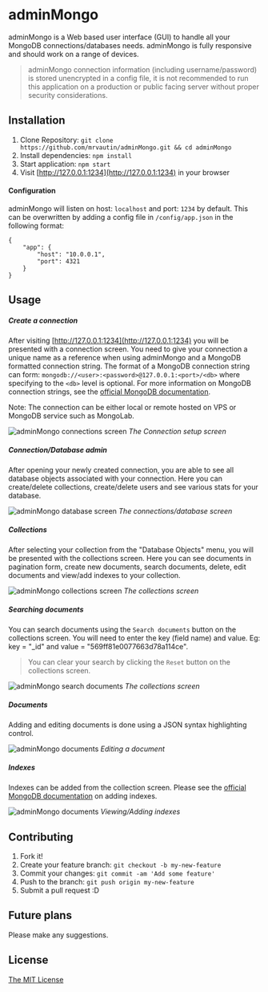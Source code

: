 # adminMongo

adminMongo is a Web based user interface (GUI) to handle all your MongoDB connections/databases needs. adminMongo is fully responsive and should work on a range of devices.

> adminMongo connection information (including username/password) is stored unencrypted in a config file, it is not recommended to run this application on a production or public facing server without proper security considerations.

## Installation

1. Clone Repository: `git clone https://github.com/mrvautin/adminMongo.git && cd adminMongo`
2. Install dependencies: `npm install`
3. Start application: `npm start`
4. Visit [http://127.0.0.1:1234](http://127.0.0.1:1234) in your browser

#### Configuration

adminMongo will listen on host: `localhost` and  port: `1234` by default. This can be overwritten by adding a config file in `/config/app.json` in the following format:
```
{
    "app": {
        "host": "10.0.0.1",
        "port": 4321
    }
}
```

## Usage

##### Create a connection

After visiting [http://127.0.0.1:1234](http://127.0.0.1:1234) you will be presented with a connection screen. You need to give your connection a unique name as a reference when using adminMongo and a MongoDB formatted connection string. The format of a MongoDB connection string can form: `mongodb://<user>:<password>@127.0.0.1:<port>/<db>` where specifying to the `<db>` level is optional. For more information on MongoDB connection strings, see the [official MongoDB documentation](http://docs.mongodb.org/manual/reference/connection-string/).

Note: The connection can be either local or remote hosted on VPS or MongoDB service such as MongoLab.

![adminMongo connections screen](https://raw.githubusercontent.com/mrvautin/mrvautin.github.io/master/images/adminMongo/adminMongo_connections.png "adminMongo connections screen")
*The Connection setup screen*

##### Connection/Database admin

After opening your newly created connection, you are able to see all database objects associated with your connection. Here you can create/delete collections, create/delete users and see various stats for your database.

![adminMongo database screen](https://raw.githubusercontent.com/mrvautin/mrvautin.github.io/master/images/adminMongo/adminMongo_dbview.png "adminMongo database screen")
*The connections/database screen*

##### Collections

After selecting your collection from the "Database Objects" menu, you will be presented with the collections screen. Here you can see documents in pagination form, create new documents, search documents, delete, edit documents and view/add indexes to your collection.

![adminMongo collections screen](https://raw.githubusercontent.com/mrvautin/mrvautin.github.io/master/images/adminMongo/adminMongo_collectionview.png "adminMongo collections screen")
*The collections screen*

##### Searching documents

You can search documents using the `Search documents` button on the collections screen. You will need to enter the key (field name) and value. Eg: key = "_id" and value = "569ff81e0077663d78a114ce".

> You can clear your search by clicking the `Reset` button on the collections screen.

![adminMongo search documents](https://raw.githubusercontent.com/mrvautin/mrvautin.github.io/master/images/adminMongo/adminMongo_searchdocuments.png "adminMongo search documents")
*The collections screen*

##### Documents

Adding and editing documents is done using a JSON syntax highlighting control.

![adminMongo documents](https://raw.githubusercontent.com/mrvautin/mrvautin.github.io/master/images/adminMongo/adminMongo_docedit.png "adminMongo documents")
*Editing a document*

##### Indexes

Indexes can be added from the collection screen. Please see the [official MongoDB documentation](https://docs.mongodb.org/manual/indexes/) on adding indexes.

![adminMongo documents](https://raw.githubusercontent.com/mrvautin/mrvautin.github.io/master/images/adminMongo/adminMongo_manageindexes.png "adminMongo indexes")
*Viewing/Adding indexes*

## Contributing

1. Fork it!
2. Create your feature branch: `git checkout -b my-new-feature`
3. Commit your changes: `git commit -am 'Add some feature'`
4. Push to the branch: `git push origin my-new-feature`
5. Submit a pull request :D

## Future plans

Please make any suggestions.

## License

[The MIT License](https://github.com/mrvautin/adminMongo/tree/master/LICENSE)
